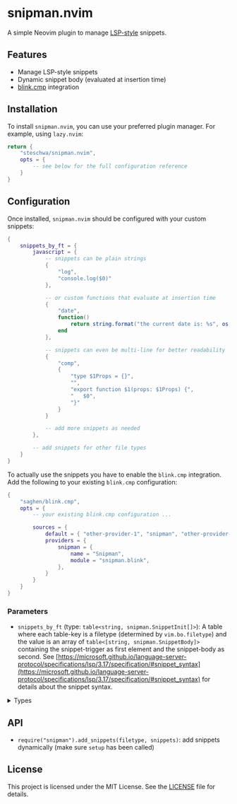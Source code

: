 # snipman.nvim

A simple Neovim plugin to manage [LSP-style](https://microsoft.github.io/language-server-protocol/specifications/lsp/3.17/specification/#snippet_syntax) snippets.

## Features

- Manage LSP-style snippets
- Dynamic snippet body (evaluated at insertion time)
- [blink.cmp](https://github.com/Saghen/blink.cmp) integration

## Installation

To install `snipman.nvim`, you can use your preferred plugin manager. For example, using `lazy.nvim`:

```lua
return {
    "steschwa/snipman.nvim",
    opts = {
        -- see below for the full configuration reference
    }
}
```

## Configuration

Once installed, `snipman.nvim` should be configured with your custom snippets:

```lua
{
    snippets_by_ft = {
        javascript = {
            -- snippets can be plain strings
            {
                "log",
                "console.log($0)"
            },

            -- or custom functions that evaluate at insertion time
            {
                "date",
                function()
                    return string.format("the current date is: %s", os.date())
                end
            },

            -- snippets can even be multi-line for better readability
            {
                "comp",
                {
                    "type $1Props = {}",
                    "",
                    "export function $1(props: $1Props) {",
                    "   $0",
                    "}"
                }
            }

            -- add more snippets as needed
        },

        -- add snippets for other file types
    }
}
```

To actually use the snippets you have to enable the `blink.cmp` integration.
Add the following to your existing `blink.cmp` configuration:

```lua
{
    "saghen/blink.cmp",
    opts = {
        -- your existing blink.cmp configuration ...

        sources = {
            default = { "other-provider-1", "snipman", "other-provider-2" },
            providers = {
                snipman = {
                    name = "Snipman",
                    module = "snipman.blink",
                },
            }
        }
    }
}
```

### Parameters

- `snippets_by_ft` (type: `table<string, snipman.SnippetInit[]>`): A table where each table-key is a filetype (determined by `vim.bo.filetype`)
  and the value is an array of `table<[string, snipman.SnippetBody]>` containing the snippet-trigger as first element and the snippet-body as second.
  See [https://microsoft.github.io/language-server-protocol/specifications/lsp/3.17/specification/#snippet_syntax](https://microsoft.github.io/language-server-protocol/specifications/lsp/3.17/specification/#snippet_syntax)
  for details about the snippet syntax.

<details>
<summary>Types</summary>

```lua
---@class snipman.SetupOpts
---@field snippets_by_ft? table<string, snipman.SnippetInit[]>

---@alias snipman.SnippetInit table<[string, snipman.SnippetBody]>

---@alias snipman.SnippetBody string | string[] | fun():string
```

</details>

## API

- `require("snipman").add_snippets(filetype, snippets)`: add snippets dynamically (make sure `setup` has been called)

## License

This project is licensed under the MIT License. See the [LICENSE](LICENSE) file for details.
